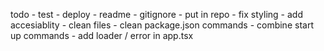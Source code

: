 todo
    - test
    - deploy
    - readme
    - gitignore
    - put in repo 
    - fix styling 
    - add accesiablity 
    - clean files
    - clean package.json commands
    - combine start up commands 
    - add loader / error in app.tsx